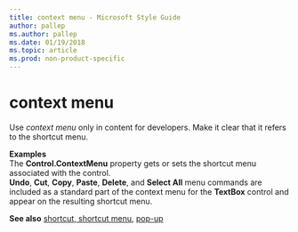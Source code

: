 ```yaml
---
title: context menu - Microsoft Style Guide
author: pallep
ms.author: pallep
ms.date: 01/19/2018
ms.topic: article
ms.prod: non-product-specific
---
```


# context menu

Use *context menu* only in content for developers. Make it clear that it refers to the shortcut menu.

**Examples**<br />The **Control.ContextMenu** property gets or sets the shortcut menu associated with the control.<br />**Undo**, **Cut**, **Copy**, **Paste**, **Delete**, and **Select All** menu commands are included as a standard part of the context menu for the **TextBox** control and appear on the resulting shortcut menu.

**See also** [shortcut, shortcut menu](~/a-z-word-list-term-collections/s/shortcut-shortcut-menu.md), [pop-up](~/a-z-word-list-term-collections/p/pop-up.md)
